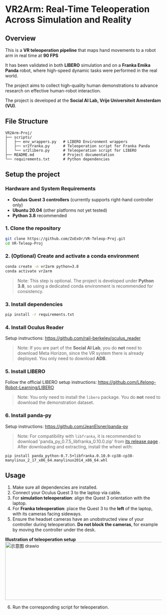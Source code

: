 # VR2Arm: Real-Time Teleoperation Across Simulation and Reality

## Overview
This is a **VR teleoperation pipeline** that maps hand movements to a robot arm in real time at **90 FPS**  

It has been validated in both **LIBERO** simulation and on a **Franka Emika Panda** robot, where high-speed dynamic tasks were performed in the real world.  

The project aims to collect high-quality human demonstrations to advance research on effective human-robot interaction.

The project is developed at the **Social AI Lab, Vrije Universiteit Amsterdam (VU)**.



## File Structure
```
VR2Arm-Proj/
├── scripts/
│   ├── env_wrappers.py   # LIBERO Environment wrappers
│   ├── vr2franka.py      # Teleoperation script for Franka Panda
│   └── vr2libero.py      # Teleoperation script for LIBERO
├── README.md             # Project documentation
└── requirements.txt      # Python dependencies
```

## Setup the project

### Hardware and System Requirements
- **Oculus Quest 3 controllers** (currently supports right-hand controller only)  
- **Ubuntu 20.04** (other platforms not yet tested)  
- **Python 3.8** recommended  

### 1. Clone the repository
```bash
git clone https://github.com/ZoExOr/VR-Teleop-Proj.git
cd VR-Teleop-Proj
```

### 2. (Optional) Create and activate a conda environment
```bash
conda create -n vr2arm python=3.8
conda activate vr2arm
```
> Note: This step is optional. The project is developed under **Python 3.8**, so using a dedicated conda environment is recommended for consistency.

### 3. Install dependencies
```bash
pip install -r requirements.txt
```

### 4. Install Oculus Reader

Setup instructions: https://github.com/rail-berkeley/oculus_reader
> Note: If you are part of the **Social AI Lab**, you do **not** need to download Meta Horizon, since the VR system there is already deployed. You only need to download **ADB**.

### 5. Install LIBERO

Follow the official LIBERO setup instructions: https://github.com/Lifelong-Robot-Learning/LIBERO
> Note: You only need to install the `libero` package. You do **not** need to download the demonstration dataset.

### 6. Install panda-py

Setup instructions: https://github.com/JeanElsner/panda-py
> Note: For compatibility with `libfranka`, it is recommended to download 'panda_py_0.7.5_libfranka_0.10.0.zip' from [its release page](https://github.com/JeanElsner/panda-py/releases) .
> After downloading and extracting, install the wheel with:
```
pip install panda_python-0.7.5+libfranka.0.10.0-cp38-cp38-manylinux_2_17_x86_64.manylinux2014_x86_64.whl
```



## Usage

1. Make sure all dependencies are installed.  
2. Connect your Oculus Quest 3 to the laptop via cable.  
3. For **simulation teleoperation**: align the Quest 3 orientation with the laptop.  
4. For **Franka teleoperation**: place the Quest 3 to the **left** of the laptop, with its cameras facing sideways.
5. Ensure the headset cameras have an unobstructed view of your controller during teleoperation. **Do not block the cameras**, for example by moving the controller under the desk.

   
**Illustration of teleoperation setup**  
   <img width="693" height="186" alt="示意图 drawio" src="https://github.com/user-attachments/assets/96a89b1a-8c2c-4ff3-a49b-b975b8892b50" />

6. Run the corresponding script for teleoperation.

